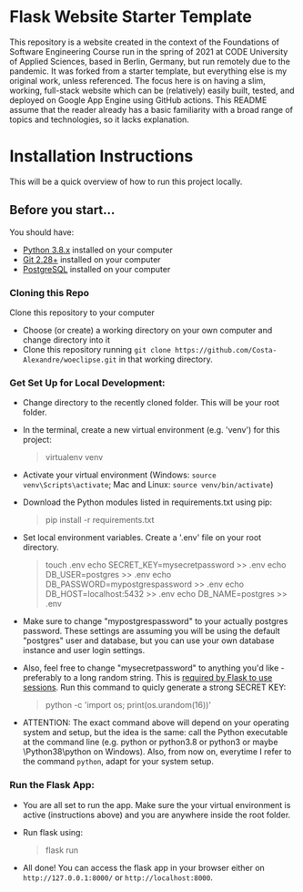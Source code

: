 # Flask Website Starter Template 

This repository is a website created in the context of the Foundations of Software Engineering Course run in the spring of 2021 at CODE University of Applied Sciences, based in Berlin, Germany, but run remotely due to the pandemic. It was forked from a starter template, but everything else is my original work, unless referenced. The focus here is on having a slim, working, full-stack website which can be (relatively) easily built, tested, and deployed on Google App Engine using GitHub actions. This README assume that the reader already has a basic familiarity with a broad range of topics and technologies, so it lacks explanation. 

# Installation Instructions
This will be a quick overview of how to run this project locally. 

## Before you start... 
You should have:
- [Python 3.8.x](https://www.python.org/downloads/release/python-386/) installed on your computer
- [Git 2.28+](https://git-scm.com/download/) installed on your computer
- [PostgreSQL](https://www.postgresql.org/download/) installed on your computer

### Cloning this Repo

Clone this repository to your computer 
- Choose (or create) a working directory on your own computer and change directory into it
- Clone this repository running `git clone https://github.com/Costa-Alexandre/woeclipse.git` in that working directory.

### Get Set Up for Local Development: 

- Change directory to the recently cloned folder. This will be your root folder.
- In the terminal, create a new virtual environment (e.g. 'venv') for this project:
    
    > virtualenv venv 

- Activate your virtual environment (Windows: `source venv\Scripts\activate`; Mac and Linux: `source venv/bin/activate`)
- Download the Python modules listed in requirements.txt using pip: 

    > pip install -r requirements.txt

- Set local environment variables. Create a '.env' file on your root directory. 

    > touch .env
    > echo SECRET_KEY=mysecretpassword >> .env
    > echo DB_USER=postgres >> .env
    > echo DB_PASSWORD=mypostgrespassword >> .env
    > echo DB_HOST=localhost:5432 >> .env
    > echo DB_NAME=postgres >> .env

- Make sure to change "mypostgrespassword" to your actually postgres password. These settings are assuming you will be using the default "postgres" user and database, but you can use your own database instance and user login settings. 
- Also, feel free to change "mysecretpassword" to anything you'd like - preferably to a long random string. This is [required by Flask to use sessions](https://flask.palletsprojects.com/en/1.1.x/api/?highlight=flask%20flask%20secret_key#flask.Flask.secret_key). Run this command to quicly generate a strong SECRET KEY:

    > python -c 'import os; print(os.urandom(16))'

- ATTENTION: The exact command above will depend on your operating system and setup, but the idea is the same: call the Python executable at the command line (e.g. python or python3.8 or python3 or maybe \Python38\python on Windows). Also, from now on, everytime I refer to the command `python`, adapt for your system setup. 

### Run the Flask App: 

- You are all set to run the app. Make sure the your virtual environment is active (instructions above) and you are anywhere inside the root folder.
- Run flask using:

    > flask run

- All done! You can access the flask app in your browser either on ` http://127.0.0.1:8000/` or `http://localhost:8000`.


### 